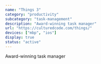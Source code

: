 ```yaml
---
name: "Things 3"
category: "productivity"
subcategory: "task-management"
description: "Award-winning task manager"
url: "https://culturedcode.com/things/"
devices: ["mbp", "ios"]
display: true
status: "active"
---
```


Award-winning task manager
